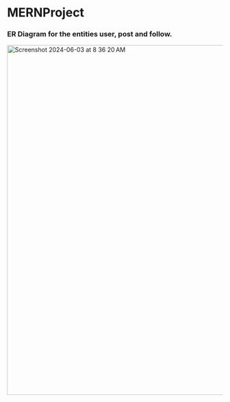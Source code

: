 # MERNProject
### ER Diagram for the entities user, post and follow.


<img width="816" alt="Screenshot 2024-06-03 at 8 36 20 AM" src="https://github.com/Nandu064/MERNProject/assets/49789508/f1652025-6249-4f63-a0e3-850189516401">
